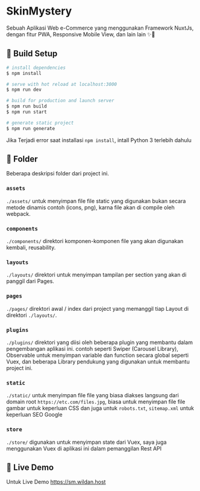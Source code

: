 # SkinMystery
Sebuah Aplikasi Web e-Commerce yang menggunakan Framework NuxtJs, dengan fitur PWA, Responsive Mobile View, dan lain lain ✨🛒

## 🔷 Build Setup

```bash
# install dependencies
$ npm install

# serve with hot reload at localhost:3000
$ npm run dev

# build for production and launch server
$ npm run build
$ npm run start

# generate static project
$ npm run generate
```

Jika Terjadi error saat installasi `npm install`, intall Python 3 terlebih dahulu

## 🔷 Folder

Beberapa deskripsi folder dari project ini.

### `assets`

`./assets/` untuk menyimpan file file static yang digunakan bukan secara metode dinamis contoh (icons, png), karna file akan di compile oleh webpack.

### `components`

`./components/` direktori komponen-komponen file yang akan digunakan kembali, reusability.


### `layouts`

`./layouts/` direktori untuk menyimpan tampilan per section yang akan di panggil dari Pages.


### `pages`

`./pages/` direktori awal / index dari project yang memanggil tiap Layout di direktori `./layouts/`.

### `plugins`

`./plugins/` direktori yang diisi oleh beberapa plugin yang membantu dalam pengembangan aplikasi ini. contoh seperti Swiper (Carousel Library), Observable untuk menyimpan variable dan function secara global seperti Vuex, dan beberapa Library pendukung yang digunakan untuk membantu project ini.

### `static`

`./static/` untuk menyimpan file file yang biasa diakses langsung dari domain root `https://etc.com/files.jpg`, biasa untuk menyimpan file file gambar untuk keperluan CSS dan juga untuk `robots.txt`, `sitemap.xml` untuk keperluan SEO Google


### `store`

`./store/` digunakan untuk menyimpan state dari Vuex, saya juga menggunakan Vuex di aplikasi ini dalam pemanggilan Rest API


## 🔷 Live Demo

Untuk Live Demo https://sm.wildan.host
